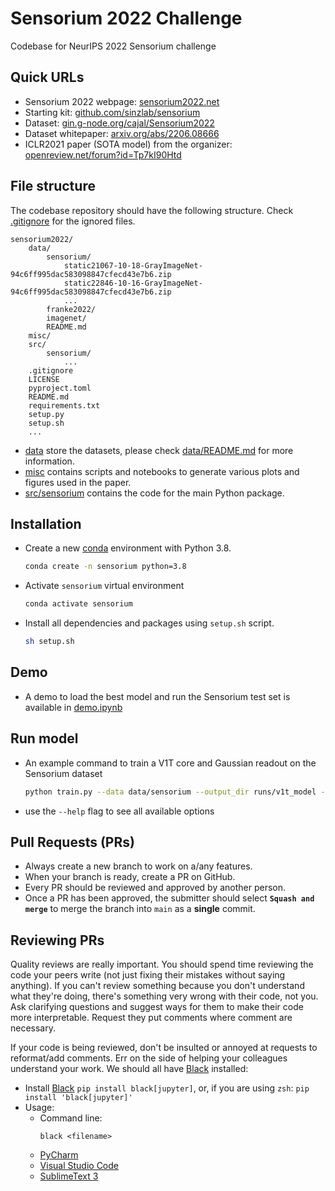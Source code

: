 # Sensorium 2022 Challenge
Codebase for NeurIPS 2022 Sensorium challenge

## Quick URLs
- Sensorium 2022 webpage: [sensorium2022.net](https://sensorium2022.net/home)
- Starting kit: [github.com/sinzlab/sensorium](https://github.com/sinzlab/sensorium)
- Dataset: [gin.g-node.org/cajal/Sensorium2022](https://gin.g-node.org/cajal/Sensorium2022)
- Dataset whitepaper: [arxiv.org/abs/2206.08666](https://arxiv.org/abs/2206.08666)
- ICLR2021 paper (SOTA model) from the organizer: [openreview.net/forum?id=Tp7kI90Htd](https://openreview.net/forum?id=Tp7kI90Htd)

## File structure
The codebase repository should have the following structure. Check [.gitignore](.gitignore) for the ignored files.
```
sensorium2022/
    data/
        sensorium/
            static21067-10-18-GrayImageNet-94c6ff995dac583098847cfecd43e7b6.zip
            static22846-10-16-GrayImageNet-94c6ff995dac583098847cfecd43e7b6.zip
            ...
        franke2022/
        imagenet/
        README.md
    misc/
    src/
        sensorium/
            ...
    .gitignore
    LICENSE
    pyproject.toml
    README.md
    requirements.txt
    setup.py
    setup.sh
    ...
```
- [data](data/) store the datasets, please check [data/README.md](data/README.md) for more information.
- [misc](misc/) contains scripts and notebooks to generate various plots and figures used in the paper.
- [src/sensorium](src/sensorium/) contains the code for the main Python package.

## Installation
- Create a new [conda](https://docs.conda.io/en/latest/miniconda.html) environment with Python 3.8.
  ```bash
  conda create -n sensorium python=3.8
  ```
- Activate `sensorium` virtual environment
  ```bash
  conda activate sensorium
  ```
- Install all dependencies and packages using `setup.sh` script.
  ```bash
  sh setup.sh
  ```

## Demo
- A demo to load the best model and run the Sensorium test set is available in [demo.ipynb](demo.ipynb) 

## Run model
- An example command to train a V1T core and Gaussian readout on the Sensorium dataset
  ```bash
  python train.py --data data/sensorium --output_dir runs/v1t_model --core vit --readout gaussian2d --ds_scale --behavior_mode 3 --epochs 400 --batch_size 16
  ```
- use the `--help` flag to see all available options

## Pull Requests (PRs)
- Always create a new branch to work on a/any features.
- When your branch is ready, create a PR on GitHub.
- Every PR should be reviewed and approved by another person.
- Once a PR has been approved, the submitter should select **`Squash and merge`** to merge the branch into `main` as a **single** commit.

## Reviewing PRs
Quality reviews are really important. You should spend time reviewing the code your peers write (not just fixing their mistakes without saying anything). If you can't review something because you don't understand what they're doing, there's something very wrong with their code, not you. Ask clarifying questions and suggest ways for them to make their code more interpretable. Request they put comments where comment are necessary.

If your code is being reviewed, don't be insulted or annoyed at requests to reformat/add comments. Err on the side of helping your colleagues understand your work. We should all have [Black](https://github.com/psf/black) installed:
- Install [Black](https://github.com/psf/black) `pip install black[jupyter]`, or, if you are using `zsh`: `pip install 'black[jupyter]'`
- Usage:
    - Command line:
      ```
      black <filename>
      ```
    - [PyCharm](https://black.readthedocs.io/en/stable/integrations/editors.html#pycharm-intellij-idea)
    - [Visual Studio Code](https://black.readthedocs.io/en/stable/integrations/editors.html#visual-studio-code)
    - [SublimeText 3](https://black.readthedocs.io/en/stable/integrations/editors.html#sublimetext-3)